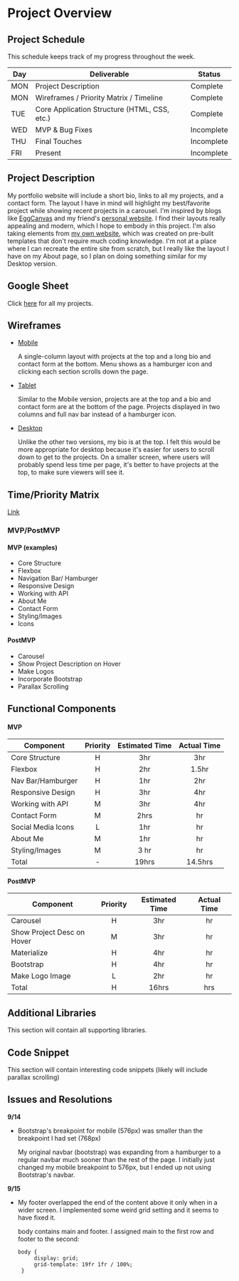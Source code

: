 # Project Overview

## Project Schedule

This schedule keeps track of my progress throughout the week.  


|  Day | Deliverable | Status
|---|---| ---|
|MON| Project Description | Complete
|MON| Wireframes / Priority Matrix / Timeline | Complete
|TUE| Core Application Structure (HTML, CSS, etc.) | Complete
|WED| MVP & Bug Fixes | Incomplete
|THU| Final Touches | Incomplete
|FRI| Present | Incomplete



## Project Description

My portfolio website will include a short bio, links to all my projects, and a contact form. The layout I have in mind will highlight my best/favorite project while showing recent projects in a carousel. I'm inspired by blogs like [EggCanvas](https://www.eggcanvas.com/) and my friend's [personal website](https://www.isabelcalkins.com/). I find their layouts really appealing and modern, which I hope to embody in this project. I'm also taking elements from [my own website](https://rianashahid.com/about), which was created on pre-bulit templates that don't require much coding knowledge. I'm not at a place where I can recreate the entire site from scratch, but I really like the layout I have on my About page, so I plan on doing something similar for my Desktop version. 

## Google Sheet

Click [here](https://docs.google.com/spreadsheets/d/1F6TgKH1HQ4Y9KlbVs1zh_r9-1yZ6eSXrkG6DpTmO1g8/edit#gid=0) for all my projects.

## Wireframes

* [Mobile](https://i.imgur.com/CBIkFcr.png)

  A single-column layout with projects at the top and a long bio and contact form at the bottom. Menu shows as a hamburger icon and clicking each section scrolls down the page.

* [Tablet](https://i.imgur.com/DPxS9z3.png)

  Similar to the Mobile version, projects are at the top and a bio and contact form are at the bottom of the page. Projects displayed in two columns and full nav bar instead of a hamburger icon. 
 
* [Desktop](https://i.imgur.com/R0TOVMO.png)
 
  Unlike the other two versions, my bio is at the top. I felt this would be more appropriate for desktop because it's easier for users to scroll down to get to the projects. On a smaller screen, where users will probably spend less time per page, it's better to have projects at the top, to make sure viewers will see it. 

## Time/Priority Matrix 

[Link](https://i.imgur.com/1SMaUfc.jpg)

### MVP/PostMVP

#### MVP (examples)

* Core Structure
* Flexbox
* Navigation Bar/ Hamburger
* Responsive Design
* Working with API
* About Me
* Contact Form
* Styling/Images
* Icons

#### PostMVP 

* Carousel
* Show Project Description on Hover
* Make Logos
* Incorporate Bootstrap
* Parallax Scrolling

## Functional Components

#### MVP
| Component | Priority | Estimated Time | Actual Time |
| --- | :---: |  :---: | :---: | 
| Core Structure | H | 3hr | 3hr |
| Flexbox | H | 2hr | 1.5hr |
| Nav Bar/Hamburger | H | 1hr | 2hr |  
| Responsive Design | H | 3hr|  4hr | 
| Working with API| M | 3hr | 4hr|
| Contact Form | M | 2hrs|  hr | 
| Social Media Icons | L | 1hr | hr |
| About Me | M | 1hr | hr |
| Styling/Images | M | 3 hr | hr |
| Total | - | 19hrs| 14.5hrs |

#### PostMVP
| Component | Priority | Estimated Time | Actual Time |
| --- | :---: |  :---: | :---: | 
| Carousel | H | 3hr| hr | 
| Show Project Desc on Hover | M | 3hr | hr |
| Materialize | H | 4hr | hr |
| Bootstrap | H | 4hr | hr |
| Make Logo Image | L | 2hr | hr |
| Total | H | 16hrs| hrs |

## Additional Libraries
This section will contain all supporting libraries.

<!-- add bootstrap once I do the carousel -->

## Code Snippet

This section will contain interesting code snippets (likely will include parallax scrolling)
<!-- add code for how I embedded the content from my google sheet -->

## Issues and Resolutions

**9/14**  
* Bootstrap's breakpoint for mobile (576px) was smaller than the breakpoint I had set (768px)

  My original navbar (bootstrap) was expanding from a hamburger to a regular navbar much sooner than the rest of the page. I initially just changed my mobile breakpoint to 576px, but I ended up not using Bootstrap's navbar.

**9/15**  
* My footer overlapped the end of the content above it only when in a wider screen. I implemented some weird grid setting and it seems to have fixed it.

  body contains main and footer. I assigned main to the first row and footer to the second:  
   ``` 
   body {
        display: grid;
        grid-template: 19fr 1fr / 100%; 
    } 
    ```

<!-- #### SAMPLE.....
**ERROR**: app.js:34 Uncaught SyntaxError: Unexpected identifier                                
**RESOLUTION**: Missing comma after first object in sources {} object -->
